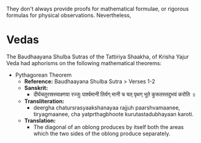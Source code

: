 They don't always provide proofs for mathematical formulae, or rigorous formulas for physical observations. Nevertheless, 
# Vedas
The Baudhaayana Shulba Sutras of the Tattiriya Shaakha, of Krisha Yajur Veda had aphorisms on the following mathematical theorems:
- Pythagorean Theorem
	- **Reference:** Baudhaayana Shulba Sutra > Verses 1-2
	- **Sanskrit:**
		- दीर्घचतुरस्रस्याक्ष्णया रज्जुः पार्श्वमानी तिर्यग् मानी
		  च यत् पृथग् भूते कुरूतस्तदुभयं करोति ॥
	- **Transliteration:**
		- deergha chatursrasyaakshanayaa rajjuh paarshvamaanee, tiryagmaanee,
		  cha yatprthagbhoote kurutastadubhayaan karoti.
	- **Translation:**
		- The diagonal of an oblong produces by itself both the areas which the two sides of the oblong produce separately.


